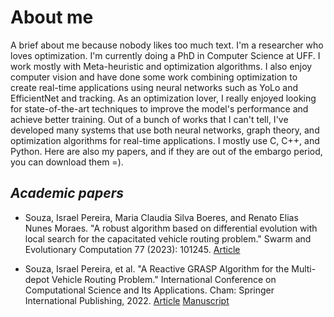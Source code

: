 
# About me

A brief about me because nobody likes too much text. I'm a researcher who loves optimization. I'm currently doing a PhD in Computer Science at UFF. I work mostly with Meta-heuristic and optimization algorithms. I also enjoy computer vision and have done some work combining optimization to create real-time applications using neural networks such as YoLo and EfficientNet and tracking. As an optimization lover, I really enjoyed looking for state-of-the-art techniques to improve the model's performance and achieve better training. Out of a bunch of works that I can't tell, I've developed many systems that use both neural networks, graph theory, and optimization algorithms for real-time applications. I mostly use C, C++, and Python. Here are also my papers, and if they are out of the embargo period, you can download them =).

## _Academic papers_

* Souza, Israel Pereira, Maria Claudia Silva Boeres, and Renato Elias Nunes Moraes. "A robust algorithm based on differential evolution with local search for the capacitated vehicle routing problem." Swarm and Evolutionary Computation 77 (2023): 101245.
[Article](https://www.sciencedirect.com/science/article/pii/S2210650223000196)

* Souza, Israel Pereira, et al. "A Reactive GRASP Algorithm for the Multi-depot Vehicle Routing Problem." International Conference on Computational Science and Its Applications. Cham: Springer International Publishing, 2022.
[Article](https://link.springer.com/chapter/10.1007/978-3-031-10562-3_7)
[Manuscript](https://github.com/israelpereira55/israelpereira55.github.io/blob/main/articles/MDVRP_ICCSA_2022_LNCS.pdf)
